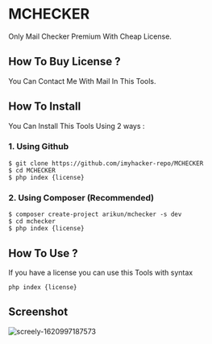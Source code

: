 # MCHECKER

Only Mail Checker Premium With Cheap License.

## How To Buy License ? 

You Can Contact Me With Mail In This Tools.

## How To Install

You Can Install This Tools Using 2 ways :

### 1. Using Github 

```
$ git clone https://github.com/imyhacker-repo/MCHECKER
$ cd MCHECKER
$ php index {license}

```

### 2. Using Composer (Recommended)

```
$ composer create-project arikun/mchecker -s dev
$ cd mchecker
$ php index {license}

```
## How To Use ? 

If you have a license you can use this Tools with syntax

```
php index {license}
```

## Screenshot

![screely-1620997187573](https://user-images.githubusercontent.com/45889833/118274156-fa54a700-b4ee-11eb-969d-71252b891cdc.png)
